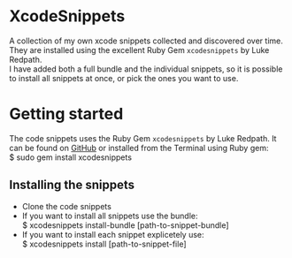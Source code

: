 XcodeSnippets
=============
A collection of my own xcode snippets collected and discovered over time.  
They are installed using the excellent Ruby Gem `xcodesnippets` by Luke Redpath.  
I have added both a full bundle and the individual snippets, so it is possible to install 
all snippets at once, or pick the ones you want to use.

# Getting started

The code snippets uses the Ruby Gem `xcodesnippets` by Luke Redpath. It can be found on 
[GitHub](https://github.com/lukeredpath/xcodesnippets) or installed from the Terminal using
Ruby gem:  
    $ sudo gem install xcodesnippets
	
## Installing the snippets
* Clone the code snippets
* If you want to install all snippets use the bundle:  
    	$ xcodesnippets install-bundle [path-to-snippet-bundle] 
* If you want to install each snippet explicetely use:  
    	$ xcodesnippets install [path-to-snippet-file]


	
